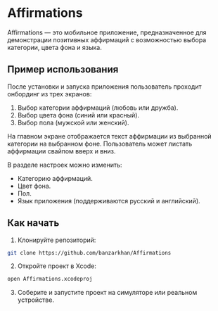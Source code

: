 # Affirmations

Affirmations — это мобильное приложение, предназначенное для демонстрации позитивных аффирмаций с возможностью выбора категории, цвета фона и языка.

## Пример использования

После установки и запуска приложения пользователь проходит онбординг из трех экранов:
1. Выбор категории аффирмаций (любовь или дружба).
2. Выбор цвета фона (синий или красный).
3. Выбор пола (мужской или женский).

На главном экране отображается текст аффирмации из выбранной категории на выбранном фоне. Пользователь может листать аффирмации свайпом вверх и вниз.

В разделе настроек можно изменить:
- Категорию аффирмаций.
- Цвет фона.
- Пол.
- Язык приложения (поддерживаются русский и английский).

## Как начать

1. Клонируйте репозиторий:

```bash
git clone https://github.com/banzarkhan/Affirmations
```

2. Откройте проект в Xcode:

```bash
open Affirmations.xcodeproj
```

3. Соберите и запустите проект на симуляторе или реальном устройстве.

